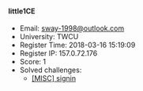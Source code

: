 #### little1CE  

* Email: sway-1998@outlook.com  
* University: TWCU  
* Register Time: 2018-03-16 15:19:09  
* Register IP: 157.0.72.176  
* Score: 1  
* Solved challenges: 
  * [[MISC] signin](https://github.com/SniperOJ/Challenges/blob/master/MISC/signin.json)  
